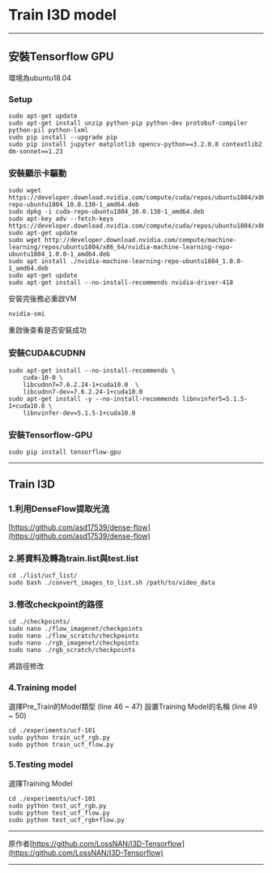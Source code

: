 # Train I3D model
---
## 安裝Tensorflow GPU
環境為ubuntu18.04
### Setup
```linux
sudo apt-get update
sudo apt-get install unzip python-pip python-dev protobuf-compiler python-pil python-lxml
sudo pip install --upgrade pip
sudo pip install jupyter matplotlib opencv-python==3.2.0.8 contextlib2 dm-sonnet==1.23
```
### 安裝顯示卡驅動
```linux
sudo wget https://developer.download.nvidia.com/compute/cuda/repos/ubuntu1804/x86_64/cuda-repo-ubuntu1804_10.0.130-1_amd64.deb
sudo dpkg -i cuda-repo-ubuntu1804_10.0.130-1_amd64.deb
sudo apt-key adv --fetch-keys https://developer.download.nvidia.com/compute/cuda/repos/ubuntu1804/x86_64/7fa2af80.pub
sudo apt-get update
sudo wget http://developer.download.nvidia.com/compute/machine-learning/repos/ubuntu1804/x86_64/nvidia-machine-learning-repo-ubuntu1804_1.0.0-1_amd64.deb
sudo apt install ./nvidia-machine-learning-repo-ubuntu1804_1.0.0-1_amd64.deb
sudo apt-get update
sudo apt-get install --no-install-recommends nvidia-driver-418
```
安裝完後務必重啟VM
```linux
nvidia-smi
```
重啟後查看是否安裝成功
### 安裝CUDA&CUDNN
```linux
sudo apt-get install --no-install-recommends \
    cuda-10-0 \
    libcudnn7=7.6.2.24-1+cuda10.0  \
    libcudnn7-dev=7.6.2.24-1+cuda10.0
sudo apt-get install -y --no-install-recommends libnvinfer5=5.1.5-1+cuda10.0 \
    libnvinfer-dev=5.1.5-1+cuda10.0
```
### 安裝Tensorflow-GPU
```linux
sudo pip install tensorflow-gpu
```
---
## Train I3D
### 1.利用DenseFlow提取光流
[https://github.com/asd17539/dense-flow](https://github.com/asd17539/dense-flow)

### 2.將資料及轉為train.list與test.list
```linux
cd ./list/ucf_list/
sudo bash ./convert_images_to_list.sh /path/to/video_data
```
### 3.修改checkpoint的路徑
```linux
cd ./checkpoints/
sudo nano ./flow_imagenet/checkpoints
sudo nano ./flow_scratch/checkpoints
sudo nano ./rgb_imagenet/checkpoints
sudo nano ./rgb_scratch/checkpoints
```
將路徑修改
### 4.Training model
選擇Pre_Train的Model類型 (line 46 ~ 47)
設置Training Model的名稱 (line 49 ~ 50)
```linux
cd ./experiments/ucf-101
sudo python train_ucf_rgb.py
sudo python train_ucf_flow.py
```
### 5.Testing model
選擇Training Model
```linux
cd ./experiments/ucf-101
sudo python test_ucf_rgb.py
sudo python test_ucf_flow.py
sudo python test_ucf_rgb+flow.py
```

---
原作者[https://github.com/LossNAN/I3D-Tensorflow](https://github.com/LossNAN/I3D-Tensorflow)

---
